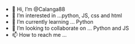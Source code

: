 - 👋 Hi, I’m @Calanga88
- 👀 I’m interested in ...python, JS, css and html
- 🌱 I’m currently learning ... Python
- 💞️ I’m looking to collaborate on ... Python and JS
- 📫 How to reach me ...

<!---
Calanga88/Calanga88 is a ✨ special ✨ repository because its `README.md` (this file) appears on your GitHub profile.
You can click the Preview link to take a look at your changes.
--->
